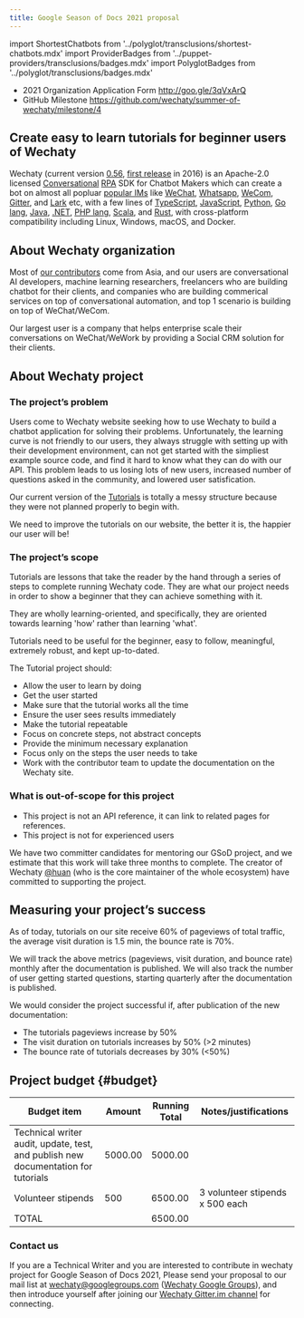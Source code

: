 ```yaml
---
title: Google Season of Docs 2021 proposal
---
```


import ShortestChatbots from '../polyglot/transclusions/shortest-chatbots.mdx'
import ProviderBadges   from '../puppet-providers/transclusions/badges.mdx'
import PolyglotBadges   from '../polyglot/transclusions/badges.mdx'

- 2021 Organization Application Form <http://goo.gle/3qVxArQ>
- GitHub Milestone <https://github.com/wechaty/summer-of-wechaty/milestone/4>

## Create easy to learn tutorials for beginner users of Wechaty

<!--
FIXME: Issue #707 - https://github.com/wechaty/wechaty.js.org/issues/707

Workaround by:
  Go -> Go lang
  PHP -> PHP lang
-->
Wechaty (current version [0.56](https://wechaty.js.org/2021/01/25/wechaty-0.56-released/), [first release](https://wechaty.js.org/2016/12/03/welcome-to-wechaty/) in 2016) is an Apache-2.0 licensed [Conversational](#conversational) [RPA](#rpa) SDK for Chatbot Makers which can create a bot on almost all popluar [popular IMs](../puppet-providers/overview.mdx) like [WeChat](../puppet-providers/wechat.md), [Whatsapp](../puppet-providers/whatsapp.md), [WeCom](../puppet-services/wxwork), [Gitter](../puppet-providers/gitter.md), and [Lark](../puppet-providers/lark.md) etc, with a few lines of [TypeScript](../polyglot/typescript/overview.md), [JavaScript](../polyglot/typescript/overview.md), [Python](../polyglot/python/overview.md), [Go lang](../polyglot/go/overview.md), [Java](../polyglot/java/overview.md), [.NET](../polyglot/dotnet/overview.md), [PHP lang](../polyglot/php/overview.md), [Scala](../polyglot/scala/overview.md), and [Rust](../polyglot/rust/overview.md), with cross-platform compatibility including Linux, Windows, macOS, and Docker.

## About Wechaty organization

Most of [our contributors](https://wechaty.js.org/contributors/) come from Asia, and our users are conversational AI developers, machine learning researchers, freelancers who are building chatbot for their clients, and companies who are building commerical services on top of conversational automation, and top 1 scenario is building on top of WeChat/WeCom.

Our largest user is a company that helps enterprise scale their conversations on WeChat/WeWork by providing a Social CRM solution for their clients.

## About Wechaty project

### The project’s problem

Users come to Wechaty website seeking how to use Wechaty to build a chatbot application for solving their problems. Unfortunately, the learning curve is not friendly to our users, they always struggle with setting up with their development environment, can not get started with the simpliest example source code, and find it hard to know what they can do with our API. This problem leads to us losing lots of new users, increased number of questions asked in the community, and lowered user satisfication.

Our current version of the [Tutorials](../tutorials/overview.md) is totally a messy structure because they were not planned properly to begin with.

We need to improve the tutorials on our website, the better it is, the happier our user will be!

### The project’s scope

Tutorials are lessons that take the reader by the hand through a series of steps to complete running Wechaty code. They are what our project needs in order to show a beginner that they can achieve something with it.

They are wholly learning-oriented, and specifically, they are oriented towards learning 'how' rather than learning 'what'.

Tutorials need to be useful for the beginner, easy to follow, meaningful, extremely robust, and kept up-to-dated.

The Tutorial project should:

- Allow the user to learn by doing
- Get the user started
- Make sure that the tutorial works all the time
- Ensure the user sees results immediately
- Make the tutorial repeatable
- Focus on concrete steps, not abstract concepts
- Provide the minimum necessary explanation
- Focus only on the steps the user needs to take
- Work with the contributor team to update the documentation on the Wechaty site.

### What is out-of-scope for this project

- This project is not an API reference, it can link to related pages for references.
- This project is not for experienced users

We have two committer candidates for mentoring our GSoD project,
and we estimate that this work will take three months to complete.
The creator of Wechaty [@huan](https://wechaty.js.org/contributors/huan)
(who is the core maintainer of the whole ecosystem)
have committed to supporting the project.

## Measuring your project’s success

As of today, tutorials on our site receive 60% of pageviews of total traffic,
the average visit duration is 1.5 min, the bounce rate is 70%.

We will track the above metrics (pageviews, visit duration, and bounce rate)
monthly after the documentation is published.
We will also track the number of user getting started questions,
starting quarterly after the documentation is published.

We would consider the project successful if, after publication of the new documentation:

- The tutorials pageviews increase by 50%
- The visit duration on tutorials increases by 50% (>2 minutes)
- The bounce rate of tutorials decreases by 30% (<50%)

## Project budget {#budget}

| Budget item | Amount | Running Total | Notes/justifications |
| --- | --- | --- | --- |
| Technical writer audit, update, test, and publish new documentation for tutorials | 5000.00 | 5000.00 | |
| Volunteer stipends | 500 | 6500.00 | 3 volunteer stipends x 500 each |
| TOTAL  | | 6500.00 | |

### Contact us

If you are a Technical Writer
and you are interested to contribute in wechaty project
for Google Season of Docs 2021,
Please send your proposal to our mail list at <wechaty@googlegroups.com> ([Wechaty Google Groups](https://groups.google.com/g/wechaty)),
and then introduce yourself after joining our [Wechaty Gitter.im channel](https://gitter.im/wechaty/wechaty) for connecting.
